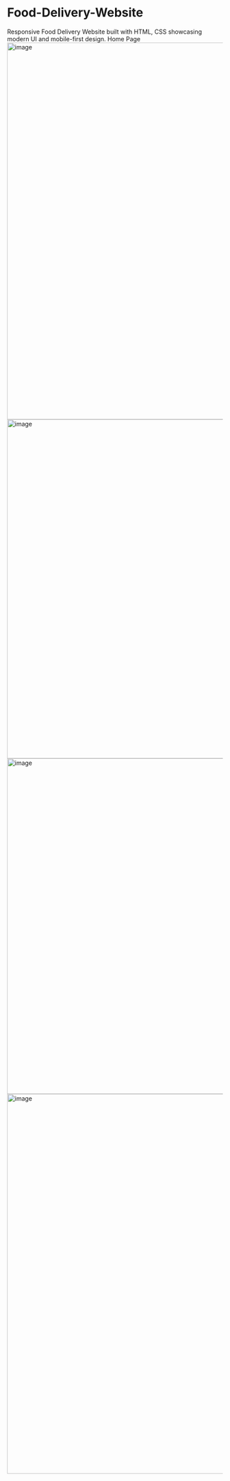 # Food-Delivery-Website
Responsive Food Delivery Website built with HTML, CSS showcasing modern UI and mobile-first design.
Home Page
<img width="1919" height="878" alt="image" src="https://github.com/user-attachments/assets/0162200f-9b23-4f79-9906-427c599cdd32" />
<img width="1895" height="790" alt="image" src="https://github.com/user-attachments/assets/d9357a9d-1283-493d-8cc1-5fad10fd6c1c" />
<img width="1888" height="782" alt="image" src="https://github.com/user-attachments/assets/7fe526c0-f905-4230-b27f-05af43ec8e81" />
<img width="1890" height="885" alt="image" src="https://github.com/user-attachments/assets/940bf46a-7e17-4777-8291-0558a3c21052" />
